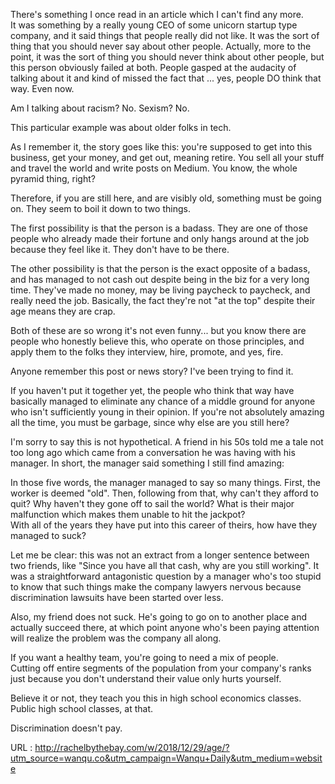   
There's something I once read in an article which I can't find any more.  
It was something by a really young CEO of some unicorn startup type 
company, and it said things that people really did not like.  It was the 
sort of thing that you should never say about other people.  Actually, 
more to the point, it was the sort of thing you should never 
think about other people, but this person obviously failed at 
both.  People gasped at the audacity of talking about it and kind of 
missed the fact that ... yes, people DO think that way.  Even now.
  
    
Am I talking about racism?  No.  Sexism?  No.
  
    
This particular example was about older folks in tech.
  
    
As I remember it, the story goes like this: you're supposed to get into 
this business, get your money, and get out, meaning retire.  You 
sell all your stuff and travel the world and write posts on Medium.
You know, the whole
pyramid
thing, right?
  
    
Therefore, if you are still here, and are visibly old, something must be 
going on.  They seem to boil it down to two things.
  
    
The first possibility is that the person is a badass.  They are one of 
those people who already made their fortune and only hangs around at the 
job because they feel like it.  They don't have to be there.
  
    
The other possibility is that the person is the exact opposite of a 
badass, and has managed to not cash out despite being in the biz for a 
very long time.  They've made no money, may be living paycheck to 
paycheck, and really need the job.  Basically, the fact they're not "at 
the top" despite their age means they are crap.
  
    
Both of these are so wrong it's not even funny... but you know there are 
people who honestly believe this, who operate on those principles, and 
apply them to the folks they interview, hire, promote, and yes, fire.
  
    
Anyone remember this post or news story?  I've been trying to find it.
  
    
If you haven't put it together yet, the people who think that way have 
basically managed to eliminate any chance of a middle ground for anyone 
who isn't sufficiently young in their opinion.  If you're not absolutely 
amazing all the time, you must be garbage, since why else are you still 
here?
  
    
I'm sorry to say this is not hypothetical.  A friend in his 50s told me 
a tale not too long ago which came from a conversation he was having 
with his manager.  In short, the manager said something I still find 
amazing:
  
    
  
    
In those five words, the manager managed to say so many things.  First, 
the worker is deemed "old".  Then, following from that, why can't they 
afford to quit?  Why haven't they gone off to sail the world?  What is 
their major malfunction which makes them unable to hit the jackpot?  
With all of the years they have put into this career of theirs, how have 
they managed to suck?
  
    
Let me be clear: this was not an extract from a longer sentence between 
two friends, like "Since you have all that cash, why are you still 
working".  It was a straightforward antagonistic question by a manager 
who's too stupid to know that such things make the company lawyers
nervous because discrimination lawsuits have been started over less.
  
    
Also, my friend does not suck.  He's going to go on to another place and 
actually succeed there, at which point anyone who's been paying 
attention will realize the problem was 
the company
all along.
  
    
If you want a healthy team, you're going to need a mix of people.  
Cutting off entire segments of the population from your company's 
ranks just because you don't understand their value only hurts 
yourself.
  
    
Believe it or not, they teach you this in high school economics classes.
Public high school classes, at that.
  
    
Discrimination doesn't pay.
  
    
  URL : http://rachelbythebay.com/w/2018/12/29/age/?utm_source=wanqu.co&utm_campaign=Wanqu+Daily&utm_medium=website